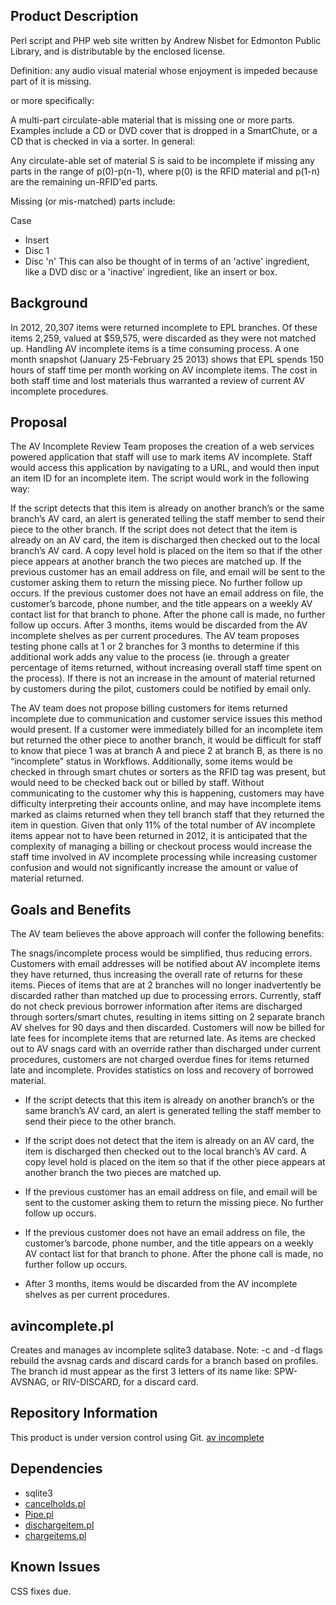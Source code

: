 
Product Description
-------------------
Perl script and PHP web site written by Andrew Nisbet for Edmonton Public Library, and is distributable by the enclosed license.

Definition: any audio visual material whose enjoyment is impeded because part of it is missing.

or more specifically:

A multi-part circulate-able material that is missing one or more parts. Examples include a CD or DVD cover that is dropped in a SmartChute, or a CD that is checked in via a sorter. In general:


Any circulate-able set of material S is said to be incomplete if missing any parts in the range of p(0)-p(n-1), where p(0) is the RFID material and p(1-n) are the remaining un-RFID'ed parts.


Missing (or mis-matched) parts include:

Case
* Insert
* Disc 1
* Disc 'n'
This can also be thought of in terms of an 'active' ingredient, like a DVD disc or a 'inactive' ingredient, like an insert or box.

Background
----------
In 2012, 20,307 items were returned incomplete to EPL branches. Of these items 2,259, valued at $59,575, were discarded as they were not matched up. Handling AV incomplete items is a time consuming process. A one month snapshot (January 25-February 25 2013) shows that EPL spends 150 hours of staff time per month working on AV incomplete items. The cost in both staff time and lost materials thus warranted a review of current AV incomplete procedures.

Proposal
---
The AV Incomplete Review Team proposes the creation of a web services powered application that staff will use to mark items AV incomplete. Staff would access this application by navigating to a URL, and would then input an item ID for an incomplete item. The script would work in the following way:

If the script detects that this item is already on another branch’s or the same branch’s AV card, an alert is generated telling the staff member to send their piece to the other branch.
If the script does not detect that the item is already on an AV card, the item is discharged then checked out to the local branch’s AV card. A copy level hold is placed on the item so that if the other piece appears at another branch the two pieces are matched up.
If the previous customer has an email address on file, and email will be sent to the customer asking them to return the missing piece. No further follow up occurs.
If the previous customer does not have an email address on file, the customer’s barcode, phone number, and the title appears on a weekly AV contact list for that branch to phone. After the phone call is made, no further follow up occurs.
After 3 months, items would be discarded from the AV incomplete shelves as per current procedures.
The AV team proposes testing phone calls at 1 or 2 branches for 3 months to determine if this additional work adds any value to the process (ie. through a greater percentage of items returned, without increasing overall staff time spent on the process). If there is not an increase in the amount of material returned by customers during the pilot, customers could be notified by email only.

The AV team does not propose billing customers for items returned incomplete due to communication and customer service issues this method would present. If a customer were immediately billed for an incomplete item but returned the other piece to another branch, it would be difficult for staff to know that piece 1 was at branch A and piece 2 at branch B, as there is no “incomplete” status in Workflows. Additionally, some items would be checked in through smart chutes or sorters as the RFID tag was present, but would need to be checked back out or billed by staff. Without communicating to the customer why this is happening, customers may have difficulty interpreting their accounts online, and may have incomplete items marked as claims returned when they tell branch staff that they returned the item in question. Given that only 11% of the total number of AV incomplete items appear not to have been returned in 2012, it is anticipated that the complexity of managing a billing or checkout process would increase the staff time involved in AV incomplete processing while increasing customer confusion and would not significantly increase the amount or value of material returned.


Goals and Benefits
---
The AV team believes the above approach will confer the following benefits:

The snags/incomplete process would be simplified, thus reducing errors.
Customers with email addresses will be notified about AV incomplete items they have returned, thus increasing the overall rate of returns for these items.
Pieces of items that are at 2 branches will no longer inadvertently be discarded rather than matched up due to processing errors. Currently, staff do not check previous borrower information after items are discharged through sorters/smart chutes, resulting in items sitting on 2 separate branch AV shelves for 90 days and then discarded.
Customers will now be billed for late fees for incomplete items that are returned late. As items are checked out to AV snags card with an override rather than discharged under current procedures, customers are not charged overdue fines for items returned late and incomplete.
Provides statistics on loss and recovery of borrowed material.

* If the script detects that this item is already on another branch’s or the same branch’s AV card, an alert is generated telling the staff member to send their piece to the other branch.

* If the script does not detect that the item is already on an AV card, the item is discharged then checked out to the local branch’s AV card. A copy level hold is placed on the item so that if the other piece appears at another branch the two pieces are matched up.

* If the previous customer has an email address on file, and email will be sent to the customer asking them to return the missing piece. No further follow up occurs.

* If the previous customer does not have an email address on file, the customer’s barcode, phone number, and the title appears on a weekly AV contact list for that branch to phone. After the phone call is made, no further follow up occurs.

* After 3 months, items would be discarded from the AV incomplete shelves as per current procedures.

avincomplete.pl
---
Creates and manages av incomplete sqlite3 database. Note: -c and -d flags rebuild the avsnag cards and discard cards for a branch based on profiles. The branch id must appear as the first 3 letters of its name like: SPW-AVSNAG, or RIV-DISCARD, for a discard card.

Repository Information
----------------------
This product is under version control using Git.
[av incomplete](https://github.com/anisbet/AVincomplete)

Dependencies
------------
* sqlite3
* [cancelholds.pl](https://github.com/Edmonton-Public-Library/cancelholds)
* [Pipe.pl](https://github.com/anisbet/pipe)
* [dischargeitem.pl](https://github.com/Edmonton-Public-Library/dischargeitem)
* [chargeitems.pl](https://github.com/Edmonton-Public-Library/chargeitems)

Known Issues
------------
CSS fixes due.